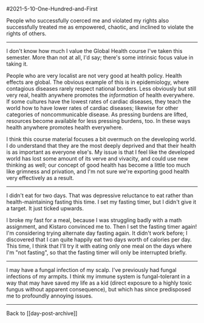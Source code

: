 #2021-5-10-One-Hundred-and-First

People who successfully coerced me and violated my rights also successfully treated me as empowered, chaotic, and inclined to violate the rights of others.

---
I don't know how much I value the Global Health course I've taken this semester.  More than not at all, I'd say; there's some intrinsic focus value in taking it.

People who are very localist are not very good at health policy.  Health effects are global.  The obvious example of this is in epidemiology, where contagious diseases rarely respect national borders.  Less obviously but still very real, health anywhere promotes the *information* of health everywhere.  If some cultures have the lowest rates of cardiac diseases, they teach the world how to have lower rates of cardiac diseases; likewise for other categories of noncommunicable disease.  As pressing burdens are lifted, resources become available for less pressing burdens, too.  In these ways health anywhere promotes health everywhere.

I think this course material focuses a bit overmuch on the developing world.  I do understand that they are the most deeply deprived and that their health is as important as everyone else's.  My issue is that I feel like the developed world has lost some amount of its verve and vivacity, and could use new thinking as well; our concept of good health has become a little too much like grimness and privation, and I'm not sure we're exporting good health very effectively as a result.

---
I didn't eat for two days.  That was depressive reluctance to eat rather than health-maintaining fasting this time.  I set my fasting timer, but I didn't give it a target.  It just ticked upwards.

I broke my fast for a meal, because I was struggling badly with a math assignment, and Kistaro convinced me to.  Then I set the fasting timer again!  I'm considering trying alternate day fasting again.  It didn't work before; I discovered that I can quite happily eat two days worth of calories per day.  This time, I think that I'll try it with eating only one meal on the days where I'm "not fasting", so that the fasting timer will only be interrupted briefly.

---
I may have a fungal infection of my scalp.  I've previously had fungal infections of my armpits.  I think my immune system is fungal-tolerant in a way that may have saved my life as a kid (direct exposure to a highly toxic fungus without apparent consequence), but which has since predisposed me to profoundly annoying issues.

---
Back to [[day-post-archive]]